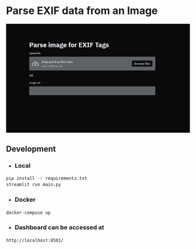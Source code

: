 # Parse EXIF data from an Image

<p align="center">
  <img alt="Page" src="./Page.png">
</p>

## Development

* ### Local 
```bash
pip install -r requirements.txt
streamlit run main.py
```
* ### Docker
```bash
docker-compose up 
```
* ### Dashboard can be accessed at 
```URL
http://localhost:8501/
```
